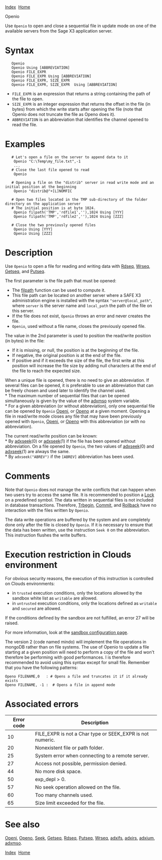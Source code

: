 [Index](index.html)  [Home](getting-started_home.html)

Openio

Use `Openio` to open and close a sequential file in update mode on one of the available servers from the Sage X3 application server.

# Syntax

```
   Openio
   Openio Using [ABBREVIATION]
   Openio FILE_EXPR
   Openio FILE_EXPR Using [ABBREVIATION]
   Openio FILE_EXPR, SIZE_EXPR
   Openio FILE_EXPR, SIZE_EXPR  Using [ABBREVIATION]
```

* `FILE_EXPR` is an expression that returns a string containing the path of the file to open.
* `SIZE_EXPR` is an integer expression that returns the offset in the file (in bytes) from which the write starts after opening the file (note that Openio does not truncate the file as Openo does it).
* `ABBREVIATION` is an abbreviation that identifies the channel opened to read the file.

# Examples

```
   # Let's open a file on the server to append data to it
    Openio "C:\Temp\my_file.txt",-1
    ...
   # Close the last file opened to read
    Openio

   # Opening a file on the "distrib" server in read write mode and an initial position at the beginning
    Openio "distrib@"+[L]NOMFIC

   # Open two files located in the TMP sub-directory of the folder directory on the application server
   # The initial position is at byte 1024.
    Openio filpath('TMP','rdfile1',''),1024 Using [YYY]
    Openio filpath('TMP','rdfile2',''),1024 Using [ZZZ]

   # Close the two previously opened files
    Openio Using [YYY]
    Openio Using [ZZZ]
```

# Description

Use `Openio` to open a file for reading and writing data with [Rdseq](4gl_rdseq.html), [Wrseq](4gl_wrseq.html), [Getseq](4gl_getseq.html), and [Putseq](4gl_putseq.html).

The first parameter is the file path that must be opened:

* The [filpath](4gl_filpath.html) function can be used to compute it.
* This file path can be located on another server where a SAFE X3 administration engine is installed with the syntax `"server@local_path"`, where `server` is the server name and `local_path` the path of the file on this server.
* If the file does not exist, `Openio` throws an error and never creates the file.
* `Openio`, used without a file name, closes the previously opened file.

The value in the 2nd parameter is used to position the read/write position (in bytes) in the file:

* If it is missing, or null, the position is at the beginning of the file.
* If negative, the original position is at the end of the file.
* If positive and if it exceeds the size of the file, the first write at this position will increase the file size by adding null characters at the end of the file to reach the expected size.

When a unique file is opened, there is no need to give an abbreviation. If several files can be opened, it is preferable to use an abbreviation that can be freely chosen and used later to identify the channel used.  
\* The maximum number of sequential files that can be opened simultaneously is given by the value of the [adxmso](4gl_adxmso.html) system variable.  
\* For a given abbreviation (or without abbreviation), only one sequential file can be opened by `Openio` [Openi](4gl_openi.html), or [Openo](4gl_openo.html) at a given moment. Opening a file in read/write mode closes any file that may have been previously opened with `Openio`, [Openi](4gl_openi.html), or [Openo](4gl_openo.html) with this abbreviation (or with no abbreviation).

The current read/write position can be known:  
\* By [adxseek](4gl_adxseek.html)(0) or [adxseek](4gl_adxseek.html)(1) if the file has been opened without abbreviation. On a file opened by `Openio`, the two values of [adxseek](4gl_adxseek.html)(0) and [adxseek](4gl_adxseek.html)(1) are always the same.  
\* By `adxseek("ABREV")` if the `[ABREV]` abbreviation has been used.

# Comments

Note that `Openio` does not manage the write conflicts that can happen when two users try to access the same file. It is recommended to position a [Lock](4gl_lock.html) on a predefined symbol. The data written in sequential files is not included in database transactions. Therefore, [Trbegin](4gl_trbegin.html), [Commit](4gl_commit.html), and [Rollback](4gl_rollback.html) have no interaction with the files written by `Openio`.

The data write operations are buffered by the system and are completely done only after the file is closed by `Openio`. If it is necessary to ensure that the data has been written, use the instruction `Seek 0` on the abbreviation. This instruction flushes the write buffers.

# Execution restriction in Clouds environment

For obvious security reasons, the execution of this instruction is controlled on Clouds environments:

* in `trusted` execution conditions, only the locations allowed by the sandbox white list as `writable` are allowed.
* in `untrusted` execution conditions, only the locations defined as `writable` and `secured` are allowed.

If the conditions defined by the sandbox are not fulfilled, an error 27 will be raised.

For more information, look at the [sandbox configuration page](getting-started_sandbox-configuration-file.html).

The version 2 (code named mindo) will implement the file operations in mongoDB rather than on file systems. The use of Openio to update a file starting at a given position will need to perform a copy of the file and won't therefore be performing with good performances. I is therefore recommended to avoid using this syntax except for small file. Remember that you have the following patterns:

```
Openo FILENAME,0   : # Opens a file and truncates it if it already exists
Openo FILENAME, -1 :  # Opens a file in append mode
```

# Associated errors

| Error code | Description |
| --- | --- |
| 10 | FILE\_EXPR is not a Char type or SEEK\_EXPR is not numeric. |
| 20 | Nonexistent file or path folder. |
| 25 | System error when connecting to a remote server. |
| 27 | Access not possible, permission denied. |
| 44 | No more disk space. |
| 50 | exp\_depl > 0. |
| 57 | No seek operation allowed on the file. |
| 60 | Too many channels used. |
| 65 | Size limit exceeded for the file. |

# See also

[Openi](4gl_openi.html), [Openo](4gl_openo.html), [Seek](4gl_seek.html), [Getseq](4gl_getseq.html), [Rdseq](4gl_rdseq.html), [Putseq](4gl_putseq.html), [Wrseq](4gl_wrseq.html), [adxifs](4gl_adxifs.html), [adxirs](4gl_adxirs.html), [adxium](4gl_adxium.html), [adxmso](4gl_adxmso.html).

  

[Index](index.html)  [Home](getting-started_home.html)